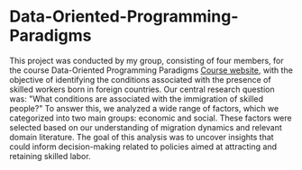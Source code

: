 # Data-Oriented-Programming-Paradigms

This project was conducted by my group, consisting of four members, for the course Data-Oriented
Programming Paradigms [Course website](https://tiss.tuwien.ac.at/course/courseDetails.xhtml?dswid=2994&dsrid=547&courseNr=188995&semester=2024W&locale=en), with the objective of identifying the conditions associated with the presence of skilled workers born in foreign countries. Our central research question was: "What conditions are associated with the immigration of skilled people?" To answer this, we analyzed a wide range of factors, which we categorized into two main groups: economic and social. These factors were selected based on our understanding of migration dynamics and relevant domain literature. The goal of this analysis was to uncover insights that could inform decision-making related to policies aimed at attracting and retaining skilled labor.
